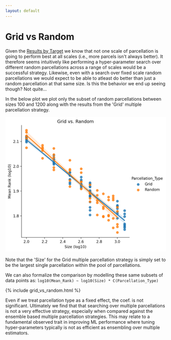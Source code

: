 ```yaml
---
layout: default
---
```


# Grid vs Random

Given the [Results by Target](./results_by_target.html) we know that not one scale of parcellation is going to perform best at all scales (i.e., more parcels isn't always better). 
It therefore seems intuitively like performing a hyper-parameter search over different random parcellations across a range of scales would be a successful strategy.
Likewise, even with a search over fixed scale random parcellations we would expect to be able to atleast do better than just a random parcellation at that same size.
Is this the behavior we end up seeing though? Not quite...

In the below plot we plot only the subset of random parcellations between sizes 100 and 1200 along with the results from the 'Grid' multiple parcellation strategy.

![grid](https://raw.githubusercontent.com/sahahn/parc_scaling/master/analyze/Figures/grid_vs_random.png)

Note that the 'Size' for the Grid multiple parcellation strategy is simply set to be the largest single parcellation within the pool of parcellations. 

We can also formalize the comparison by modelling these same subsets of data points as: `log10(Mean_Rank) ~ log10(Size) * C(Parcellation_Type)`

{% include grid_vs_random.html %}

Even if we treat parcellation type as a fixed effect, the coef. is not significant.
Ultimately we find that that searching over multiple parcellations is not a very effective strategy, especially when compared against the ensemble based multiple parcellation strategies.
This may relate to a fundamental observed trait in improving ML performance where tuning hyper-parameters typically is not as efficient as ensembling over multiple estimators. 